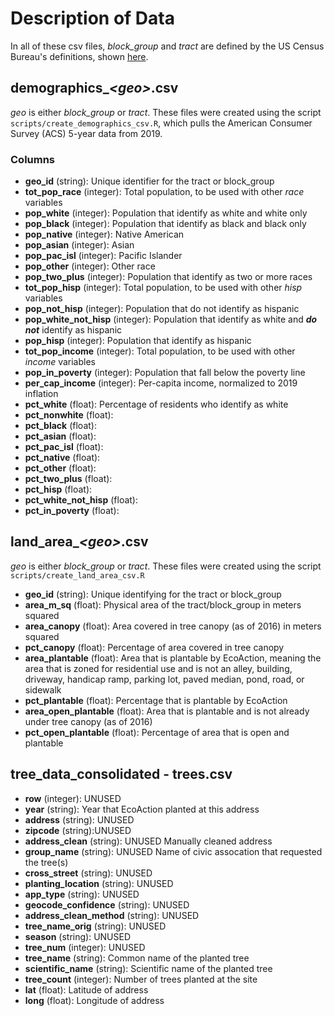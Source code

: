 # Description of Data
In all of these csv files, *block_group* and *tract* are defined by the US Census 
Bureau's definitions, shown [here](https://learn.arcgis.com/en/related-concepts/united-states-census-geography.htm#:~:text=Census%20tracts%20are%20relatively%20small,of%20blocks%20within%20a%20tract.).

## demographics_*\<geo\>*.csv
*geo* is either *block_group* or *tract*. These files were created using the script
`scripts/create_demographics_csv.R`, which pulls the American Consumer Survey (ACS) 5-year data from 2019.
### Columns
* **geo_id** (string): Unique identifier for the tract or block_group
* **tot_pop_race** (integer): Total population, to be used with other *race* variables
* **pop_white** (integer): Population that identify as white and white only
* **pop_black** (integer): Population that identify as black and black only
* **pop_native** (integer): Native American
* **pop_asian** (integer): Asian
* **pop_pac_isl** (integer): Pacific Islander
* **pop_other** (integer): Other race
* **pop_two_plus** (integer): Population that identify as two or more races
* **tot_pop_hisp** (integer): Total population, to be used with other *hisp* variables
* **pop_not_hisp** (integer): Population that do not identify as hispanic
* **pop_white_not_hisp** (integer): Population that identify as white and ***do not*** identify as hispanic
* **pop_hisp** (integer): Population that identify as hispanic
* **tot_pop_income** (integer): Total population, to be used with other *income* variables
* **pop_in_poverty** (integer): Population that fall below the poverty line
* **per_cap_income** (integer): Per-capita income, normalized to 2019 inflation
* **pct_white** (float): Percentage of residents who identify as white
* **pct_nonwhite** (float):
* **pct_black** (float):
* **pct_asian** (float):
* **pct_pac_isl** (float):
* **pct_native** (float):
* **pct_other** (float):
* **pct_two_plus** (float):
* **pct_hisp** (float):
* **pct_white_not_hisp** (float):
* **pct_in_poverty** (float): 

## land_area_*\<geo\>*.csv
*geo* is either *block_group* or *tract*. These files were created using the script
`scripts/create_land_area_csv.R`
* **geo_id** (string): Unique identifying for the tract or block_group
* **area_m_sq** (float): Physical area of the tract/block_group in meters squared
* **area_canopy** (float): Area covered in tree canopy (as of 2016) in meters squared
* **pct_canopy** (float): Percentage of area covered in tree canopy
* **area_plantable** (float): Area that is plantable by EcoAction, meaning the area that is zoned for residential use and is not an alley, building, driveway, handicap ramp, parking lot, paved median, pond, road, or sidewalk  
* **pct_plantable** (float): Percentage that is plantable by EcoAction
* **area_open_plantable** (float): Area that is plantable and is not already under tree canopy (as of 2016)
* **pct_open_plantable** (float): Percentage of area that is open and plantable


## tree_data_consolidated - trees.csv

* **row** (integer): UNUSED
* **year** (string): Year that EcoAction planted at this address
* **address** (string): UNUSED
* **zipcode** (string):UNUSED
* **address_clean** (string): UNUSED Manually cleaned address
* **group_name** (string): UNUSED Name of civic assocation that requested the tree(s)
* **cross_street** (string): UNUSED
* **planting_location** (string): UNUSED
* **app_type** (string): UNUSED
* **geocode_confidence** (string): UNUSED
* **address_clean_method** (string): UNUSED
* **tree_name_orig** (string): UNUSED
* **season** (string): UNUSED
* **tree_num** (integer): UNUSED
* **tree_name** (string): Common name of the planted tree
* **scientific_name** (string): Scientific name of the planted tree
* **tree_count** (integer): Number of trees planted at the site
* **lat** (float): Latitude of address
* **long** (float): Longitude of address

